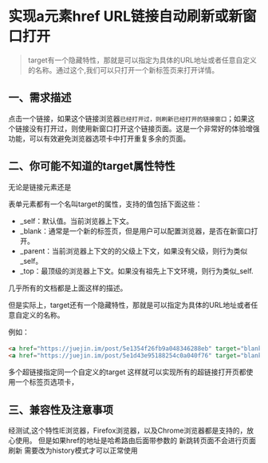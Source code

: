 # 实现a元素href URL链接自动刷新或新窗口打开
> target有一个隐藏特性，那就是可以指定为具体的URL地址或者任意自定义的名称。通过这个,我们可以只打开一个新标签页来打开详情。

## 一、需求描述
点击一个链接，如果这个链接浏览器`已经打开过，则刷新已经打开的链接窗口`；如果这个链接没有打开过，则使用新窗口打开这个链接页面。这是一个非常好的体验增强功能，可以有效避免浏览器选项卡中打开重复多余的页面。

## 二、你可能不知道的target属性特性
无论是<a>链接元素还是<form>表单元素都有一个名叫target的属性，支持的值包括下面这些：
  * _self：默认值。当前浏览器上下文。
  * _blank：通常是一个新的标签页，但是用户可以配置浏览器，是否在新窗口打开。
  * _parent：当前浏览器上下文的的父级上下文，如果没有父级，则行为类似_self。
  * _top：最顶级的浏览器上下文。如果没有祖先上下文环境，则行为类似_self.

几乎所有的文档都是上面这样的描述。

但是实际上，target还有一个隐藏特性，那就是可以指定为具体的URL地址或者任意自定义的名称。

例如：

```HTML
<a href="https://juejin.im/post/5e1354f26fb9a048346288eb" target="blank.html">测试地址</a>
<a href="https://juejin.im/post/5e1d43e95188254c0a040f76" target="blank.html">测试地址</a>
```
多个超链接指定同一个自定义的target 这样就可以实现所有的超链接打开页都使用一个标签页选项卡，

## 三、兼容性及注意事项
经测试,这个特性IE浏览器，Firefox浏览器，以及Chrome浏览器都是支持的，放心使用。
但是如果href的地址是哈希路由后面带参数的 新跳转页面不会进行页面刷新 需要改为history模式才可以正常使用